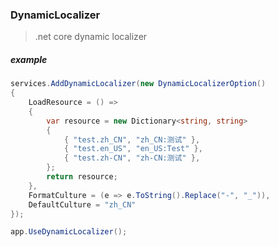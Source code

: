 ### DynamicLocalizer

> .net core dynamic localizer

##### example

```c#
services.AddDynamicLocalizer(new DynamicLocalizerOption()
{
    LoadResource = () =>
    {
        var resource = new Dictionary<string, string>
        {
            { "test.zh_CN", "zh_CN:测试" },
            { "test.en_US", "en_US:Test" },
            { "test.zh-CN", "zh-CN:测试" },
        };
        return resource;
    },
    FormatCulture = (e => e.ToString().Replace("-", "_")),
    DefaultCulture = "zh_CN"
});

app.UseDynamicLocalizer();
```

